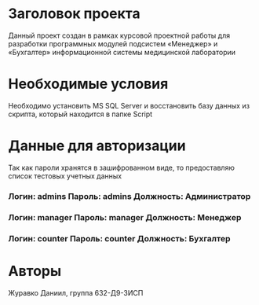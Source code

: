 # Заголовок проекта
Данный проект создан в рамках курсовой проектной работы для разработки программных модулей подсистем «Менеджер» и «Бухгалтер» информационной системы медицинской лаборатории

# Необходимые условия
Необходимо установить MS SQL Server и восстановить базу данных из скрипта, который находится в папке Script

# Данные для авторизации
Так как пароли хранятся в зашифрованном виде, то предоставляю список тестовых учетных данных
### Логин: admins   Пароль: admins    Должность: Администратор
### Логин: manager   Пароль: manager    Должность: Менеджер
### Логин: counter   Пароль: counter    Должность: Бухгалтер

# Авторы
Журавко Даниил, группа 632-Д9-3ИСП
